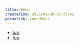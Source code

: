 ```yaml
---
title: Demo
createTime: 2025/09/30 03:37:42
permalink: /en/demo/
---
```


- [bar](./bar.md)
- [foo](./foo.md)
